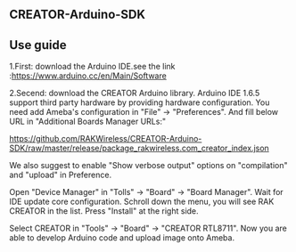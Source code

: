 ## CREATOR-Arduino-SDK

## Use guide
1.First: download the Arduino IDE.see the link :https://www.arduino.cc/en/Main/Software

2.Secend: download the CREATOR Arduino library. 
   Arduino IDE 1.6.5 support third party hardware by providing hardware configuration.
You need add Ameba's configuration in "File" -> "Preferences".
And fill below URL in "Additional Boards Manager URLs:"

   https://github.com/RAKWireless/CREATOR-Arduino-SDK/raw/master/release/package_rakwireless.com_creator_index.json

We also suggest to enable "Show verbose output" options on "compilation" and "upload" in Preference.

  Open "Device Manager" in "Tolls" -> "Board" -> "Board Manager".
Wait for IDE update core configuration. Schroll down the menu, you will see RAK CREATOR in the list.
Press "Install" at the right side.

  Select CREATOR in "Tools" -> "Board" -> "CREATOR RTL8711".
Now you are able to develop Arduino code and upload image onto Ameba.

